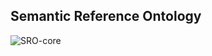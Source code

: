 ## Semantic Reference Ontology

![SRO-core](https://user-images.githubusercontent.com/20926680/115443473-b28d7900-a1e9-11eb-9b92-0218cc198dfd.gif)

